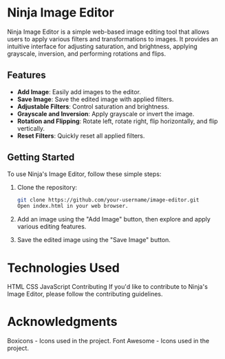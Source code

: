 # Ninja Image Editor

Ninja Image Editor is a simple web-based image editing tool that allows users to apply various filters and transformations to images. It provides an intuitive interface for adjusting saturation, and brightness, applying grayscale, inversion, and performing rotations and flips.

## Features

- **Add Image**: Easily add images to the editor.
- **Save Image**: Save the edited image with applied filters.
- **Adjustable Filters**: Control saturation and brightness.
- **Grayscale and Inversion**: Apply grayscale or invert the image.
- **Rotation and Flipping**: Rotate left, rotate right, flip horizontally, and flip vertically.
- **Reset Filters**: Quickly reset all applied filters.

## Getting Started

To use Ninja's Image Editor, follow these simple steps:

1. Clone the repository:

   ```bash
   git clone https://github.com/your-username/image-editor.git
   Open index.html in your web browser.

2. Add an image using the "Add Image" button, then explore and apply various editing features.

3. Save the edited image using the "Save Image" button.

# Technologies Used
HTML
CSS
JavaScript
Contributing
If you'd like to contribute to Ninja's Image Editor, please follow the contributing guidelines.

# Acknowledgments
Boxicons - Icons used in the project.
Font Awesome - Icons used in the project.
